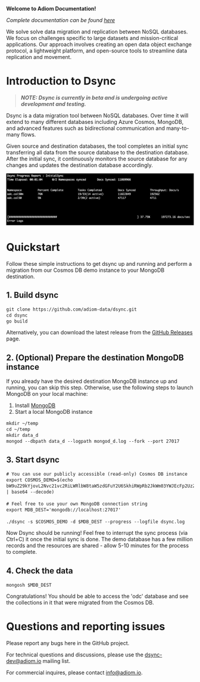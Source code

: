 **Welcome to Adiom Documentation!**

_Complete documentation can be found [here](https://docs.adiom.io)_

We solve solve data migration and replication between NoSQL databases. We focus on challenges specific to large datasets and mission-critical applications. Our approach involves creating an open data object exchange protocol, a lightweight platform, and open-source tools to streamline data replication and movement.

# Introduction to Dsync
> **_NOTE: Dsync is currently in beta and is undergoing active development and testing._**


Dsync is a data migration tool between NoSQL databases. Over time it will extend to many different databases including Azure Cosmos, MongoDB, and advanced features such as bidirectional communication and many-to-many flows. 

Given source and destination databases, the tool completes an initial sync transferring all data from the source database to the destination database. After the initial sync, it continuously monitors the source database for any changes and updates the destination database accordingly.

![Dsync progress reporting sample](/img/screenshot.png?width=20&raw=true)

# Quickstart
Follow these simple instructions to get dsync up and running and perform a migration from our Cosmos DB demo instance to your MongoDB destination.

## 1. Build dsync
```
git clone https://github.com/adiom-data/dsync.git
cd dsync
go build
```
Alternatively, you can download the latest release from the [GitHub Releases](https://github.com/adiom-data/dsync/releases/latest) page.

## 2. (Optional) Prepare the destination MongoDB instance

If you already have the desired destination MongoDB instance up and running, you can skip this step. Otherwise, use the following steps to launch MongoDB on your local machine:

1) Install [MongoDB](https://www.mongodb.com/docs/manual/administration/install-community/) 
2) Start a local MongoDB instance
```
mkdir ~/temp
cd ~/temp
mkdir data_d
mongod --dbpath data_d --logpath mongod_d.log --fork --port 27017
```

## 3. Start dsync
```
# You can use our publicly accessible (read-only) Cosmos DB instance
export COSMOS_DEMO=$(echo bW9uZ29kYjovL2Nvc21vc2RiLWRlbW8taW5zdGFuY2U6SkhiRWpRb2JkWm03YWJEcFp2UzZrWHpBMDRXNTBJd2V4QmlQYnVJWFQ2TElmNkhsV2V4YWphQzhkd042REJ2YVh6ajBnclFrdkwzY0FDRGJONjdxZWc9PUBjb3Ntb3NkYi1kZW1vLWluc3RhbmNlLm1vbmdvLmNvc21vcy5henVyZS5jb206MTAyNTUvP3NzbD10cnVlJnJlcGxpY2FTZXQ9Z2xvYmFsZGImcmV0cnl3cml0ZXM9ZmFsc2UmbWF4SWRsZVRpbWVNUz0xMjAwMDAmYXBwTmFtZT1AY29zbW9zZGItZGVtby1pbnN0YW5jZUA= | base64 --decode)

# Feel free to use your own MongoDB connection string
export MDB_DEST='mongodb://localhost:27017' 

./dsync -s $COSMOS_DEMO -d $MDB_DEST --progress --logfile dsync.log
```
Now Dsync should be running! Feel free to interrupt the sync process (via Ctrl+C) it once the initial sync is done. The demo database has a few million records and the resources are shared - allow 5-10 minutes for the process to complete.

## 4. Check the data
```
mongosh $MDB_DEST
```
Congratulations! You should be able to access the 'odc' database and see the collections in it that were migrated from the Cosmos DB.

# Questions and reporting issues

Please report any bugs here in the GitHub project.

For technical questions and discussions, please use the dsync-dev@adiom.io mailing list.

For commercial inquires, please contact info@adiom.io.
